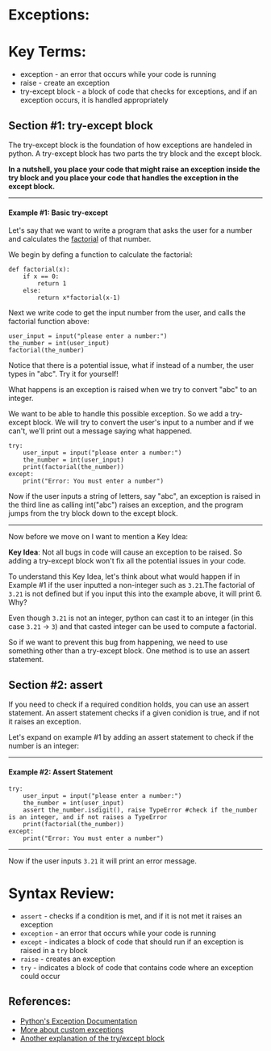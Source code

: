 # Exceptions:

# Key Terms:
* exception - an error that occurs while your code is running
* raise - create an exception
* try-except block - a block of code that checks for exceptions, and if an exception occurs, it is handled appropriately 

## Section #1: try-except block
The try-except block is the foundation of how exceptions are handeled in python. A try-except block has two parts the try block and the except block. 

**In a nutshell, you place your code that might raise an exception inside the try block and you place your code that handles the exception in the except block.**

------------------------------------------------------------------------------------
#### Example #1: Basic try-except
Let's say that we want to write a program that asks the user for a number and calculates the [factorial](https://en.wikipedia.org/wiki/Factorial) of that number.

We begin by defing a function to calculate the factorial:
```
def factorial(x):
    if x == 0:
        return 1
    else:
        return x*factorial(x-1)
```

Next we write code to get the input number from the user, and calls the factorial function above:
```
user_input = input("please enter a number:")
the_number = int(user_input)
factorial(the_number)
```

Notice that there is a potential issue, what if instead of a number, the user types in "abc".
Try it for yourself!

What happens is an exception is raised when we try to convert "abc" to an integer.

We want to be able to handle this possible exception. So we add a try-except block. We will try to convert the user's input to a number and if we can't, we'll print out a message saying what happened.
```
try:
    user_input = input("please enter a number:")
    the_number = int(user_input)
    print(factorial(the_number))
except:
    print("Error: You must enter a number")
```

Now if the user inputs a string of letters, say "abc", an exception is raised in the third line as calling int("abc") raises an exception, and the program jumps from the try block down to the except block.

------------------------------------------------------------------------------------

Now before we move on I want to mention a Key Idea:

**Key Idea**: Not all bugs in code will cause an exception to be raised. So adding a try-except block won't fix all the potential issues in your code.

To understand this Key Idea, let's think about what would happen if in Example #1 if the user inputted a non-integer such as `3.21`.The factorial of `3.21` is not defined but if you input this into the example above, it will print 6. Why?


Even though `3.21` is not an integer, python can cast it to an integer (in this case `3.21` -> `3`) and that casted integer can be used to compute a factorial.


So if we want to prevent this bug from happening, we need to use something other than a try-except block. One method is to use an assert statement.



## Section #2: assert
If you need to check if a required condition holds, you can use an assert statement. An assert statement checks if a given conidion is true, and if not it raises an exception.

Let's expand on example #1 by adding an assert statement to check if the number is an integer:

------------------------------------------------------------------------------------
#### Example #2: Assert Statement

```
try:
    user_input = input("please enter a number:")
    the_number = int(user_input)
    assert the_number.isdigit(), raise TypeError #check if the_number is an integer, and if not raises a TypeError
    print(factorial(the_number))
except:
    print("Error: You must enter a number")
```
------------------------------------------------------------------------------------

Now if the user inputs `3.21` it will print an error message.

# Syntax Review:
* `assert` - checks if a condition is met, and if it is not met it raises an exception
* `exception` - an error that occurs while your code is running
* `except` - indicates a block of code that should run if an exception is raised in a `try` block
* `raise` - creates an exception
* `try` - indicates a block of code that contains code where an exception could occur

## References:
* [Python's Exception Documentation](https://docs.python.org/3/tutorial/errors.html)
* [More about custom exceptions](https://www.programiz.com/python-programming/user-defined-exception)
* [Another explanation of the try/except block](https://www.w3schools.com/python/python_try_except.asp)
